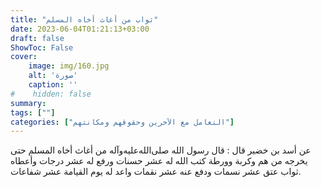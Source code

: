 ```yaml
---
title: "ثواب من أغاث أخاه المسلم"
date: 2023-06-04T01:21:13+03:00
draft: false
ShowToc: False
cover:
    image: img/160.jpg
    alt: 'صورة'
    caption: ''
#    hidden: false
summary: 
tags: [""]
categories: ["التعامل مع الآخرين وحقوقهم ومكانتهم"]
---
```


عن أسد بن خضير قال : قال رسول الله صلى‌الله‌عليه‌وآله من أغاث
أخاه المسلم حتى يخرجه من هم وكربة وورطة كتب الله له عشر حسنات
ورفع له عشر درجات وأعطاه ثواب عتق عشر نسمات ودفع عنه عشر
نقمات واعد له يوم القيامة عشر شفاعات.


